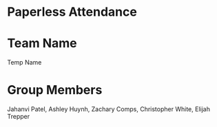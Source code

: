 # Paperless Attendance

# Team Name
Temp Name

# Group Members
Jahanvi Patel, Ashley Huynh, Zachary Comps, Christopher White, Elijah Trepper

